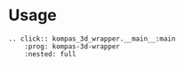 # Usage

```{eval-rst}
.. click:: kompas_3d_wrapper.__main__:main
    :prog: kompas-3d-wrapper
    :nested: full
```
